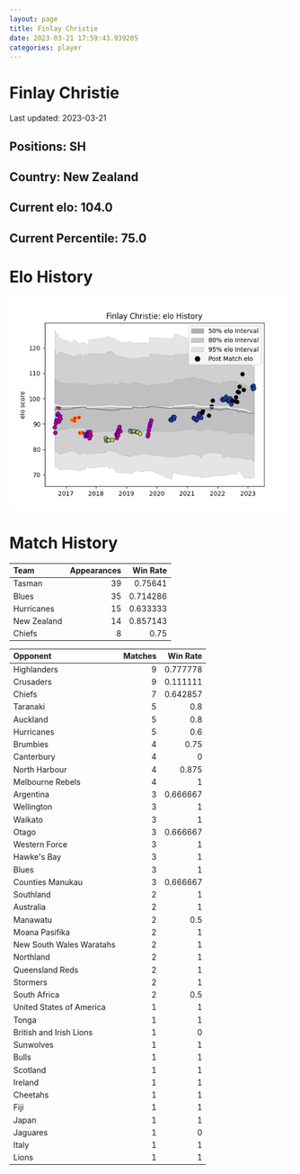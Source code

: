 ```yaml
---  
layout: page  
title: Finlay Christie  
date: 2023-03-21 17:59:43.939205  
categories: player  
---
```

# Finlay Christie


Last updated: 2023-03-21
## Positions: SH

## Country: New Zealand

## Current elo: 104.0

## Current Percentile: 75.0

# Elo History


![elo history](history_FinlayChristie.png)
# Match History


| Team        |   Appearances |   Win Rate |
|:------------|--------------:|-----------:|
| Tasman      |            39 |   0.75641  |
| Blues       |            35 |   0.714286 |
| Hurricanes  |            15 |   0.633333 |
| New Zealand |            14 |   0.857143 |
| Chiefs      |             8 |   0.75     |

| Opponent                 |   Matches |   Win Rate |
|:-------------------------|----------:|-----------:|
| Highlanders              |         9 |   0.777778 |
| Crusaders                |         9 |   0.111111 |
| Chiefs                   |         7 |   0.642857 |
| Taranaki                 |         5 |   0.8      |
| Auckland                 |         5 |   0.8      |
| Hurricanes               |         5 |   0.6      |
| Brumbies                 |         4 |   0.75     |
| Canterbury               |         4 |   0        |
| North Harbour            |         4 |   0.875    |
| Melbourne Rebels         |         4 |   1        |
| Argentina                |         3 |   0.666667 |
| Wellington               |         3 |   1        |
| Waikato                  |         3 |   1        |
| Otago                    |         3 |   0.666667 |
| Western Force            |         3 |   1        |
| Hawke's Bay              |         3 |   1        |
| Blues                    |         3 |   1        |
| Counties Manukau         |         3 |   0.666667 |
| Southland                |         2 |   1        |
| Australia                |         2 |   1        |
| Manawatu                 |         2 |   0.5      |
| Moana Pasifika           |         2 |   1        |
| New South Wales Waratahs |         2 |   1        |
| Northland                |         2 |   1        |
| Queensland Reds          |         2 |   1        |
| Stormers                 |         2 |   1        |
| South Africa             |         2 |   0.5      |
| United States of America |         1 |   1        |
| Tonga                    |         1 |   1        |
| British and Irish Lions  |         1 |   0        |
| Sunwolves                |         1 |   1        |
| Bulls                    |         1 |   1        |
| Scotland                 |         1 |   1        |
| Ireland                  |         1 |   1        |
| Cheetahs                 |         1 |   1        |
| Fiji                     |         1 |   1        |
| Japan                    |         1 |   1        |
| Jaguares                 |         1 |   0        |
| Italy                    |         1 |   1        |
| Lions                    |         1 |   1        |